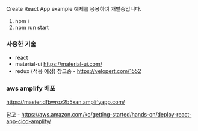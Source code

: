 Create React App example 예제를 응용하여 개발중입니다.

1. npm i
2. npm run start 

### 사용한 기술

- react
- material-ui https://material-ui.com/ 
- redux (적용 예정) 참고중 - https://velopert.com/1552

### aws amplify 배포 

https://master.dfbwroz2b5xan.amplifyapp.com/

참고 - https://aws.amazon.com/ko/getting-started/hands-on/deploy-react-app-cicd-amplify/
